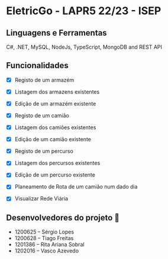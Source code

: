 # EletricGo - LAPR5 22/23 - ISEP

## Linguagens e Ferramentas

C#, .NET, MySQL, NodeJs, TypeScript, MongoDB and REST API

## Funcionalidades

- [x] Registo de um armazém
- [x] Listagem dos armazens existentes
- [x] Edição de um armazém existente

- [x] Registo de um camião
- [x] Listagem dos camiões existentes
- [x] Edição de um camião existente

- [x] Registo de um percurso
- [x] Listagem dos percursos existentes
- [x] Edição de um percurso existente

- [x] Planeamento de Rota de um camião num dado dia
- [x] Visualizar Rede Viária

## Desenvolvedores do projeto 🦸

- 1200625 – Sérgio Lopes
- 1200628 – Tiago Freitas
- 1201386 – Rita Ariana Sobral
- 1202016 – Vasco Azevedo
